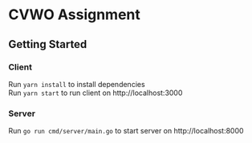 # CVWO Assignment


## Getting Started

### Client 
Run `yarn install` to install dependencies <br>
Run `yarn start` to run client on http://localhost:3000

### Server
Run `go run cmd/server/main.go` to start server on http://localhost:8000

